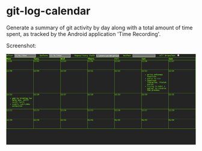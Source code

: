 git-log-calendar
================

Generate a summary of git activity by day along with a total amount of time spent, as tracked by the Android application 'Time Recording'.

Screenshot:

![Screenshot](https://raw.githubusercontent.com/austinsims/git-log-calendar/master/screenshot.png)
